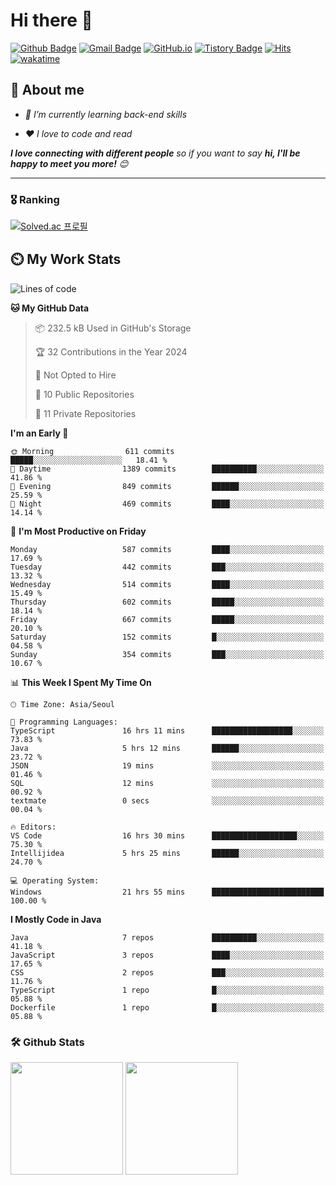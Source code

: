 # Hi there 👋
[![Github Badge](https://img.shields.io/badge/-uiw6unoh-grey?style=flat&logo=github&logoColor=white&link=https://github.com/uiw6unoh/)](https://www.github.com/uiw6unoh/) 
[![Gmail Badge](https://img.shields.io/badge/-uiw6unoh@naver.com-c14438?style=flat&logo=Gmail&logoColor=white&link=mailto:uiw6unoh@naver.com)](mailto:uiw6unoh@naver.com) 
[![GitHub.io](https://img.shields.io/badge/GitHub.io-orange?style=flat&logoColor=white)](https://uiw6unoh.github.io/)
[![Tistory Badge](https://img.shields.io/badge/Tech%20Blog-yellow?style=flat&logoColor=white)](https://#/)
[![Hits](https://hits.seeyoufarm.com/api/count/incr/badge.svg?url=https%3A%2F%2Fgithub.com%2Fuiw6unoh&count_bg=%2379C83D&title_bg=%23555555&icon=&icon_color=%23E7E7E7&title=hits&edge_flat=false)](https://hits.seeyoufarm.com)
[![wakatime](https://wakatime.com/badge/user/54252e40-b19e-45e1-9ec9-fb1c5a26c628.svg)](https://wakatime.com/@54252e40-b19e-45e1-9ec9-fb1c5a26c628)
<!-- [![Portfolio Badge](https://img.shields.io/badge/portfolio-web-blue?style=flat&link=https://github.com/uiw6unoh/)](https://github.com/uiw6unoh/)  -->

## 💬 About me
<em>
 
- 🌱 I’m currently learning back-end skills
 
- ❤️ I love to code and read
</em>

<em><b>I love connecting with different people</b> so if you want to say <b>hi, I'll be happy to meet you more!</b> 😊</em>

---
### 🎖️ Ranking
[![Solved.ac 프로필](http://mazassumnida.wtf/api/v2/generate_badge?boj=uiw6unoh)](https://www.acmicpc.net/user/uiw6unoh)

## ⏲️ My Work Stats
<!--[![uiw6unoh's wakatime stats](https://github-readme-stats.vercel.app/api/wakatime?username=uiw6unoh)]-->

<!--START_SECTION:waka-->
![Lines of code](https://img.shields.io/badge/From%20Hello%20World%20I%27ve%20Written-2.9%20million%20lines%20of%20code-blue)

**🐱 My GitHub Data** 

> 📦 232.5 kB Used in GitHub's Storage 
 > 
> 🏆 32 Contributions in the Year 2024
 > 
> 🚫 Not Opted to Hire
 > 
> 📜 10 Public Repositories 
 > 
> 🔑 11 Private Repositories 
 > 
**I'm an Early 🐤** 

```text
🌞 Morning                611 commits         █████░░░░░░░░░░░░░░░░░░░░   18.41 % 
🌆 Daytime                1389 commits        ██████████░░░░░░░░░░░░░░░   41.86 % 
🌃 Evening                849 commits         ██████░░░░░░░░░░░░░░░░░░░   25.59 % 
🌙 Night                  469 commits         ████░░░░░░░░░░░░░░░░░░░░░   14.14 % 
```
📅 **I'm Most Productive on Friday** 

```text
Monday                   587 commits         ████░░░░░░░░░░░░░░░░░░░░░   17.69 % 
Tuesday                  442 commits         ███░░░░░░░░░░░░░░░░░░░░░░   13.32 % 
Wednesday                514 commits         ████░░░░░░░░░░░░░░░░░░░░░   15.49 % 
Thursday                 602 commits         █████░░░░░░░░░░░░░░░░░░░░   18.14 % 
Friday                   667 commits         █████░░░░░░░░░░░░░░░░░░░░   20.10 % 
Saturday                 152 commits         █░░░░░░░░░░░░░░░░░░░░░░░░   04.58 % 
Sunday                   354 commits         ███░░░░░░░░░░░░░░░░░░░░░░   10.67 % 
```


📊 **This Week I Spent My Time On** 

```text
🕑︎ Time Zone: Asia/Seoul

💬 Programming Languages: 
TypeScript               16 hrs 11 mins      ██████████████████░░░░░░░   73.83 % 
Java                     5 hrs 12 mins       ██████░░░░░░░░░░░░░░░░░░░   23.72 % 
JSON                     19 mins             ░░░░░░░░░░░░░░░░░░░░░░░░░   01.46 % 
SQL                      12 mins             ░░░░░░░░░░░░░░░░░░░░░░░░░   00.92 % 
textmate                 0 secs              ░░░░░░░░░░░░░░░░░░░░░░░░░   00.04 % 

🔥 Editors: 
VS Code                  16 hrs 30 mins      ███████████████████░░░░░░   75.30 % 
Intellijidea             5 hrs 25 mins       ██████░░░░░░░░░░░░░░░░░░░   24.70 % 

💻 Operating System: 
Windows                  21 hrs 55 mins      █████████████████████████   100.00 % 
```

**I Mostly Code in Java** 

```text
Java                     7 repos             ██████████░░░░░░░░░░░░░░░   41.18 % 
JavaScript               3 repos             ████░░░░░░░░░░░░░░░░░░░░░   17.65 % 
CSS                      2 repos             ███░░░░░░░░░░░░░░░░░░░░░░   11.76 % 
TypeScript               1 repo              █░░░░░░░░░░░░░░░░░░░░░░░░   05.88 % 
Dockerfile               1 repo              █░░░░░░░░░░░░░░░░░░░░░░░░   05.88 % 
```




<!--END_SECTION:waka-->

### 🛠️ Github Stats <br/>
<p>
  <img height="180em" src="https://github-readme-stats-git-masterrstaa-rickstaa.vercel.app/api?username=uiw6unoh&show_icons=true&include_all_commits=true">
  <img height="180em" src="https://github-readme-stats-git-masterrstaa-rickstaa.vercel.app/api/top-langs/?username=uiw6unoh&layout=compact">
</p>

